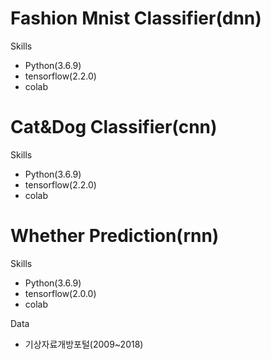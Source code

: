 # Fashion Mnist Classifier(dnn)

Skills
- Python(3.6.9) 
- tensorflow(2.2.0)
- colab

# Cat&Dog Classifier(cnn)

Skills
- Python(3.6.9) 
- tensorflow(2.2.0)
- colab

# Whether Prediction(rnn)

Skills
- Python(3.6.9) 
- tensorflow(2.0.0)
- colab

Data
- 기상자료개방포털(2009~2018)